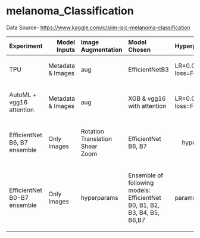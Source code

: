 # melanoma_Classification
Data Source- https://www.kaggle.com/c/siim-isic-melanoma-classification


| Experiment | Model Inputs | Image Augmentation |Model Chosen | Hyperparameters |LB Score |
| :---:         |       ---: | :---       | :---         |     :---:      |          ---: |
|  <p align="left">TPU</p>   |   <p align="left">Metadata & Images</p> | <p align="left">aug</p>| <p align="left">EfficientNetB3</p> | <p align="left">LR=0.0001<br>loss=Focal Loss</p> |  0.8856  |
|  <p align="left">AutoML + vgg16 attention</p>   |  <p align="left">Metadata & Images</p> | <p align="left">aug</p> | <p align="left">XGB & vgg16 with attention</p> | <p align="left">LR=0.0001<br> loss=Focal Loss</p> |0.9395  |
|  <p align="left">EfficientNet B6, B7 ensemble</p> | <p align="left">Only Images</p> | <p align="left">Rotation<br>Translation<br>Shear<br>Zoom</p> | <p align="left">EfficientNet B6, B7</p> |hyperparams| 0.9337 |
|  <p align="left">EfficientNet B0-B7 ensemble   |  <p align="left">Only Images</p> | <p align="left">hyperparams</p> |  <p align="left">Ensemble of following models:  EfficientNet B0, B1, B2, B3, B4, B5, B6,B7</p> |  <p align="left">params</p> | 0.9330 |
